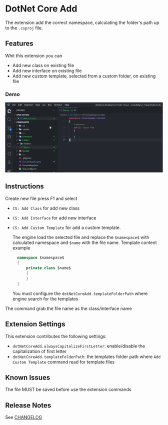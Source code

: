 # DotNet Core Add

The extension add the correct namespace, calculating the folder's path up to the `.csproj` file.

## Features

Whit this extension you can

- Add new class on existing file
- Add new interface on existing file
- Add new custom template, selected from a custom folder, on existing file

### Demo

![Demo](img/demo.gif)

## Instructions

Create new file press F1 and select

- `CS: Add Class` for add new class
  
- `CS: Add Interface` for add new interface

- `CS: Add Custom Template` for add a custom template.

  The engine load the selected file and replace the `$namespace$` with calculated namespace and `$name` with the file name.
  Template content example

  ``` csharp
    namespace $namespace$
    {
        private class $name$
        {
        }
    }
  ```

  You must configure the `dotNetCoreAdd.templateFolderPath` where engine search for the templates

The command grab the file name as the class/interface name

## Extension Settings

This extension contributes the following settings:

- `dotNetCoreAdd.alwaysCapitalizeFirstLetter`: enable/disable the capitalization of first letter
- `dotNetCoreAdd.templateFolderPath`: the templates folder path where `Add Custom Template` command read for template files

## Known Issues

The file MUST be saved before use the extension commands

## Release Notes

See [CHANGELOG](CHANGELOG.md)
